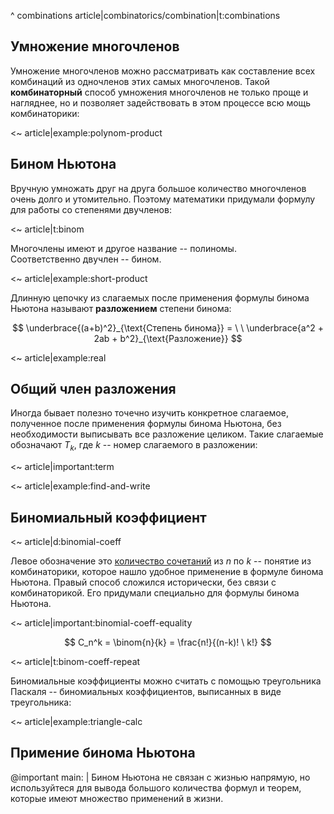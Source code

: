 ^ combinations article|combinatorics/combination|t:combinations

## Умножение многочленов

Умножение многочленов можно рассматривать как составление всех комбинаций из одночленов этих самых многочленов.
Такой **комбинаторный** способ умножения многочленов не только проще и нагляднее, но и позволяет задействовать в этом процессе всю мощь комбинаторики:

<~ article|example:polynom-product

## Бином Ньютона

Вручную умножать друг на друга большое количество многочленов очень долго и утомительно.
Поэтому математики придумали формулу для работы со степенями двучленов:

<~ article|t:binom

Многочлены имеют и другое название -- полиномы.<br>
Соответственно двучлен -- бином.

<~ article|example:short-product

Длинную цепочку из слагаемых после применения формулы бинома Ньютона называют **разложением** степени бинома:

$$ \underbrace{(a+b)^2}_{\text{Степень бинома}} = \ \ \underbrace{a^2 + 2ab + b^2}_{\text{Разложение}} $$

<~ article|example:real

## Общий член разложения

Иногда бывает полезно точечно изучить конкретное слагаемое, полученное после применения формулы бинома Ньютона, без необходимости выписывать все разложение целиком.
Такие слагаемые обозначают $T_k$, где $k$ -- номер слагаемого в разложении:

<~ article|important:term

<~ article|example:find-and-write

## Биномиальный коэффициент

<~ article|d:binomial-coeff

Левое обозначение это [количество сочетаний](^combinations) из $n$ по $k$ -- понятие из комбинаторики, которое нашло удобное применение в формуле бинома Ньютона.
Правый способ сложился исторически, без связи с комбинаторикой.
Его придумали специально для формулы бинома Ньютона.

<~ article|important:binomial-coeff-equality

$$ C_n^k = \binom{n}{k} = \frac{n!}{(n-k)! \ k!} $$

<~ article|t:binom-coeff-repeat

Биномиальные коэффициенты можно считать с помощью треугольника Паскаля -- биномиальных коэффициентов, выписанных в виде треугольника:

<~ article|example:triangle-calc

## Примение бинома Ньютона

@important
    main: |
        Бином Ньютона не связан с жизнью напрямую, но используйтеся для вывода большого количества формул и теорем, которые имеют множество применений в жизни.